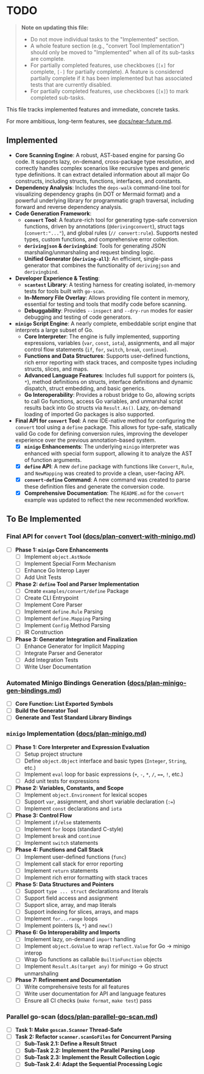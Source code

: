 # TODO

> **Note on updating this file:**
> -   Do not move individual tasks to the "Implemented" section.
> -   A whole feature section (e.g., "convert Tool Implementation") should only be moved to "Implemented" when all of its sub-tasks are complete.
> -   For partially completed features, use checkboxes (`[x]` for complete, `[-]` for partially complete). A feature is considered partially complete if it has been implemented but has associated tests that are currently disabled.
> -   For partially completed features, use checkboxes (`[x]`) to mark completed sub-tasks.

This file tracks implemented features and immediate, concrete tasks.

For more ambitious, long-term features, see [docs/near-future.md](./docs/near-future.md).

## Implemented

- **Core Scanning Engine**: A robust, AST-based engine for parsing Go code. It supports lazy, on-demand, cross-package type resolution, and correctly handles complex scenarios like recursive types and generic type definitions. It can extract detailed information about all major Go constructs, including structs, functions, interfaces, and constants.
- **Dependency Analysis**: Includes the `deps-walk` command-line tool for visualizing dependency graphs (in DOT or Mermaid format) and a powerful underlying library for programmatic graph traversal, including forward and reverse dependency analysis.
- **Code Generation Framework**:
    - **`convert` Tool**: A feature-rich tool for generating type-safe conversion functions, driven by annotations (`@derivingconvert`), struct tags (`convert:"..."`), and global rules (`// convert:rule`). Supports nested types, custom functions, and comprehensive error collection.
    - **`derivingjson` & `derivingbind`**: Tools for generating JSON marshaling/unmarshaling and request binding logic.
    - **Unified Generator (`deriving-all`)**: An efficient, single-pass generator that combines the functionality of `derivingjson` and `derivingbind`.
- **Developer Experience & Testing**:
    - **`scantest` Library**: A testing harness for creating isolated, in-memory tests for tools built with `go-scan`.
    - **In-Memory File Overlay**: Allows providing file content in memory, essential for testing and tools that modify code before scanning.
    - **Debuggability**: Provides `--inspect` and `--dry-run` modes for easier debugging and testing of code generators.
- **`minigo` Script Engine**: A nearly complete, embeddable script engine that interprets a large subset of Go.
    - **Core Interpreter**: The engine is fully implemented, supporting expressions, variables (`var`, `const`, `iota`), assignments, and all major control flow statements (`if`, `for`, `switch`, `break`, `continue`).
    - **Functions and Data Structures**: Supports user-defined functions, rich error reporting with stack traces, and composite types including structs, slices, and maps.
    - **Advanced Language Features**: Includes full support for pointers (`&`, `*`), method definitions on structs, interface definitions and dynamic dispatch, struct embedding, and basic generics.
    - **Go Interoperability**: Provides a robust bridge to Go, allowing scripts to call Go functions, access Go variables, and unmarshal script results back into Go structs via `Result.As()`. Lazy, on-demand loading of imported Go packages is also supported.
- **Final API for `convert` Tool**: A new IDE-native method for configuring the `convert` tool using a `define` package. This allows for type-safe, statically valid Go code for defining conversion rules, improving the developer experience over the previous annotation-based system.
    - [x] **`minigo` Enhancements**: The underlying `minigo` interpreter was enhanced with special form support, allowing it to analyze the AST of function arguments.
    - [x] **`define` API**: A new `define` package with functions like `Convert`, `Rule`, and `NewMapping` was created to provide a clean, user-facing API.
    - [x] **`convert-define` Command**: A new command was created to parse these definition files and generate the conversion code.
    - [x] **Comprehensive Documentation**: The `README.md` for the `convert` example was updated to reflect the new recommended workflow.

## To Be Implemented

### Final API for `convert` Tool ([docs/plan-convert-with-minigo.md](./docs/plan-convert-with-minigo.md))
- [ ] **Phase 1: `minigo` Core Enhancements**
  - [ ] Implement `object.AstNode`
  - [ ] Implement Special Form Mechanism
  - [ ] Enhance Go Interop Layer
  - [ ] Add Unit Tests
- [ ] **Phase 2: `define` Tool and Parser Implementation**
  - [ ] Create `examples/convert/define` Package
  - [ ] Create CLI Entrypoint
  - [ ] Implement Core Parser
  - [ ] Implement `define.Rule` Parsing
  - [ ] Implement `define.Mapping` Parsing
  - [ ] Implement `Config` Method Parsing
  - [ ] IR Construction
- [ ] **Phase 3: Generator Integration and Finalization**
  - [ ] Enhance Generator for Implicit Mapping
  - [ ] Integrate Parser and Generator
  - [ ] Add Integration Tests
  - [ ] Write User Documentation

### Automated Minigo Bindings Generation ([docs/plan-minigo-gen-bindings.md](./docs/plan-minigo-gen-bindings.md))
- [ ] **Core Function: List Exported Symbols**
- [ ] **Build the Generator Tool**
- [ ] **Generate and Test Standard Library Bindings**

### `minigo` Implementation ([docs/plan-minigo.md](./docs/plan-minigo.md))
- [ ] **Phase 1: Core Interpreter and Expression Evaluation**
  - [ ] Setup project structure
  - [ ] Define `object.Object` interface and basic types (`Integer`, `String`, etc.)
  - [ ] Implement `eval` loop for basic expressions (`+`, `-`, `*`, `/`, `==`, `!`, etc.)
  - [ ] Add unit tests for expressions
- [ ] **Phase 2: Variables, Constants, and Scope**
  - [ ] Implement `object.Environment` for lexical scopes
  - [ ] Support `var`, assignment, and short variable declaration (`:=`)
  - [ ] Implement `const` declarations and `iota`
- [ ] **Phase 3: Control Flow**
  - [ ] Implement `if/else` statements
  - [ ] Implement `for` loops (standard C-style)
  - [ ] Implement `break` and `continue`
  - [ ] Implement `switch` statements
- [ ] **Phase 4: Functions and Call Stack**
  - [ ] Implement user-defined functions (`func`)
  - [ ] Implement call stack for error reporting
  - [ ] Implement `return` statements
  - [ ] Implement rich error formatting with stack traces
- [ ] **Phase 5: Data Structures and Pointers**
  - [ ] Support `type ... struct` declarations and literals
  - [ ] Support field access and assignment
  - [ ] Support slice, array, and map literals
  - [ ] Support indexing for slices, arrays, and maps
  - [ ] Implement `for...range` loops
  - [ ] Implement pointers (`&`, `*`) and `new()`
- [ ] **Phase 6: Go Interoperability and Imports**
  - [ ] Implement lazy, on-demand `import` handling
  - [ ] Implement `object.GoValue` to wrap `reflect.Value` for Go -> minigo interop
  - [ ] Wrap Go functions as callable `BuiltinFunction` objects
  - [ ] Implement `Result.As(target any)` for minigo -> Go struct unmarshaling
- [ ] **Phase 7: Refinement and Documentation**
  - [ ] Write comprehensive tests for all features
  - [ ] Write user documentation for API and language features
  - [ ] Ensure all CI checks (`make format`, `make test`) pass

### Parallel go-scan ([docs/plan-parallel-go-scan.md](./docs/plan-parallel-go-scan.md))
- [ ] **Task 1: Make `goscan.Scanner` Thread-Safe**
- [ ] **Task 2: Refactor `scanner.scanGoFiles` for Concurrent Parsing**
  - [ ] **Sub-Task 2.1: Define a Result Struct**
  - [ ] **Sub-Task 2.2: Implement the Parallel Parsing Loop**
  - [ ] **Sub-Task 2.3: Implement the Result Collection Logic**
  - [ ] **Sub-Task 2.4: Adapt the Sequential Processing Logic**
